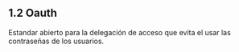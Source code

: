 ## 1.2 Oauth

Estandar abierto para la delegación de acceso que evita el usar las
contraseñas de los usuarios.

